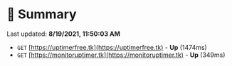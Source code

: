 # 📖 Summary
Last updated: **8/19/2021, 11:50:03 AM**

- `GET` [https://uptimerfree.tk](https://uptimerfree.tk) - **Up** (1474ms)
- `GET` [https://monitoruptimer.tk](https://monitoruptimer.tk) - **Up** (349ms)
